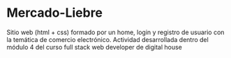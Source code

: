 # Mercado-Liebre
Sitio web (html + css) formado por un home, login y registro de usuario con la temática de comercio electrónico. Actividad desarrollada dentro del módulo 4 del curso full stack web developer de digital house
